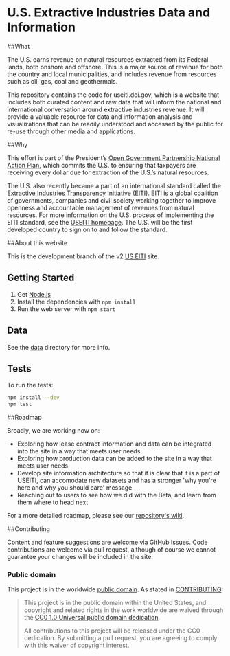 U.S. Extractive Industries Data and Information
=======================================================

##What

The U.S. earns revenue on natural resources extracted from its Federal lands, both onshore and offshore. This is a major source of revenue for both the country and local municipalities, and includes revenue from resources such as oil, gas, coal and geothermals.

This repository contains the code for useiti.doi.gov, which is a website that includes both curated content and raw data that will inform the national and international conversation around extractive industries revenue. It will provide a valuable resource for data and information analysis and visualizations that can be readily understood and accessed by the public for re-use through other media and applications.

##Why

This effort is part of the President’s [Open Government Partnership National Action Plan](http://www.whitehouse.gov/blog/2013/12/06/united-states-releases-its-second-open-government-national-action-plan), which commits the U.S. to ensuring that taxpayers are receiving every dollar due for extraction of the U.S.’s natural resources.

The U.S. also recently became a part of an international standard called the [Extractive Industries Transparency Initiative (EITI)](http://www.eiti.org/). EITI is a global coalition of governments, companies and civil society working together to improve openness and accountable management of revenues from natural resources. For more information on the U.S. process of implementing the EITI standard, see the [USEITI homepage](http://www.doi.gov/eiti). The U.S. will be the first developed country to sign on to and follow the standard.

##About this website

This is the development branch of the v2 [US EITI](https://useiti.doi.gov) site. 

## Getting Started
1. Get [Node.js](https://nodejs.org)
2. Install the dependencies with `npm install`
3. Run the web server with `npm start`

## Data
See the [data](data/) directory for more info.

## Tests
To run the tests:

```sh
npm install --dev
npm test
```

##Roadmap

Broadly, we are working now on:
* Exploring how lease contract information and data can be integrated into the site in a way that meets user needs
* Exploring how production data can be added to the site in a way that meets user needs
* Develop site information architecture so that it is clear that it is a part of USEITI, can accomodate new datasets and has a stronger 'why you're here and why you should care' message
* Reaching out to users to see how we did with the Beta, and learn from them where to head next

For a more detailed roadmap, please see our [repository's wiki](https://github.com/18F/doi-extractives-data/wiki).


##Contributing

Content and feature suggestions are welcome via GitHub Issues. Code contributions are welcome via pull request, although of course we cannot guarantee your changes will be included in the site.


### Public domain

This project is in the worldwide [public domain](LICENSE.md). As stated in [CONTRIBUTING](CONTRIBUTING.md):

> This project is in the public domain within the United States, and copyright and related rights in the work worldwide are waived through the [CC0 1.0 Universal public domain dedication](https://creativecommons.org/publicdomain/zero/1.0/).
>
> All contributions to this project will be released under the CC0 dedication. By submitting a pull request, you are agreeing to comply with this waiver of copyright interest.
